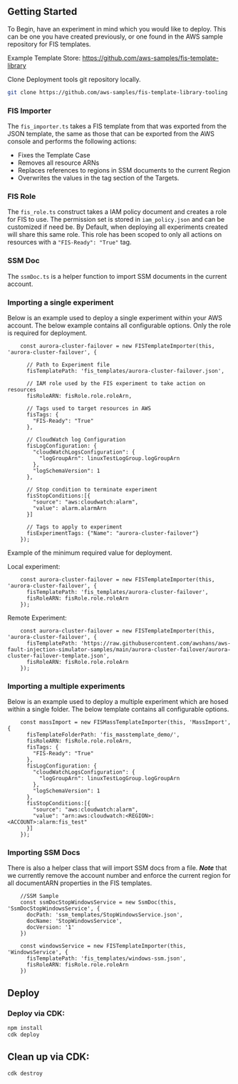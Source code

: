 ## Getting Started

To Begin, have an experiment in mind which you would like to deploy. This can be one you have created previously, or one found in the AWS sample repository for FIS templates. 

Example Template Store: https://github.com/aws-samples/fis-template-library

Clone Deployment tools git repository locally.

```sh
git clone https://github.com/aws-samples/fis-template-library-tooling
```

### FIS Importer

The `fis_importer.ts` takes a FIS template from that was exported from the JSON template, the same as those that can be exported from the AWS console and performs the following actions:
- Fixes the Template Case
- Removes all resource ARNs
- Replaces references to regions in SSM documents to the current Region
- Overwrites the values in the tag section of the Targets.

### FIS Role

The `fis_role.ts` construct takes a IAM policy document and creates a role for FIS to use. The permission set is stored in `iam_policy.json` and can be customized if need be. By Default, when deploying all experiments created will share this same role. This role has been scoped to only all actions on resources with a `"FIS-Ready": "True"` tag.

### SSM Doc
The `ssmDoc.ts` is a helper function to import SSM documents in the current account.  

### Importing a single experiment 

Below is an example used to deploy a single experiment within your AWS account. The below example contains all configurable options. Only the role is required for deployment. 

``` 
    const aurora-cluster-failover = new FISTemplateImporter(this, 'aurora-cluster-failover', {
      
      // Path to Experiment file
      fisTemplatePath: 'fis_templates/aurora-cluster-failover.json',
      
      // IAM role used by the FIS experiment to take action on resources 
      fisRoleARN: fisRole.role.roleArn,
      
      // Tags used to target resources in AWS
      fisTags: {
        "FIS-Ready": "True"
      },

      // CloudWatch log Configuration 
      fisLogConfiguration: {
        "cloudWatchLogsConfiguration": {
          "logGroupArn": linuxTestLogGroup.logGroupArn
        },
        "logSchemaVersion": 1
      },

      // Stop condition to terminate experiment 
      fisStopConditions:[{
        "source": "aws:cloudwatch:alarm",
        "value": alarm.alarmArn
      }]

      // Tags to apply to experiment
      fisExperimentTags: {"Name": "aurora-cluster-failover"}
    });

```

Example of the minimum required value for deployment. 

Local experiment:
```
    const aurora-cluster-failover = new FISTemplateImporter(this, 'aurora-cluster-failover', {
      fisTemplatePath: 'fis_templates/aurora-cluster-failover',
      fisRoleARN: fisRole.role.roleArn
    });
```
Remote Experiment:
```
    const aurora-cluster-failover = new FISTemplateImporter(this, 'aurora-cluster-failover', {
      fisTemplatePath: 'https://raw.githubusercontent.com/awshans/aws-fault-injection-simulator-samples/main/aurora-cluster-failover/aurora-cluster-failover-template.json',
      fisRoleARN: fisRole.role.roleArn
    });
```

### Importing a multiple experiments

Below is an example used to deploy a multiple experiment which are hosed within a single folder. The below template contains all configurable options. 

```
    const massImport = new FISMassTemplateImporter(this, 'MassImport', {
      fisTemplateFolderPath: 'fis_masstemplate_demo/',
      fisRoleARN: fisRole.role.roleArn,
      fisTags: {
        "FIS-Ready": "True"
      },
      fisLogConfiguration: {
        "cloudWatchLogsConfiguration": {
          "logGroupArn": linuxTestLogGroup.logGroupArn
        },
        "logSchemaVersion": 1
      },
      fisStopConditions:[{
        "source": "aws:cloudwatch:alarm",
        "value": "arn:aws:cloudwatch:<REGION>:<ACCOUNT>:alarm:fis_test"
      }]
    });
```

### Importing SSM Docs

There is also a helper class that will import SSM docs from a file. ***Note*** that we currently remove the account number and enforce the current region for all documentARN properties in the FIS templates.  

```
    //SSM Sample
    const ssmDocStopWindowsService = new SsmDoc(this, 'SsmDocStopWindowsService', {
      docPath: 'ssm_templates/StopWindowsService.json',
      docName: 'StopWindowsService',
      docVersion: '1'
    })

    const windowsService = new FISTemplateImporter(this, 'WindowsService', {
      fisTemplatePath: 'fis_templates/windows-ssm.json',
      fisRoleARN: fisRole.role.roleArn
    })
```

## Deploy 

### Deploy via CDK:
```bash
npm install
cdk deploy
```

## Clean up via CDK:
```bash
cdk destroy
```
